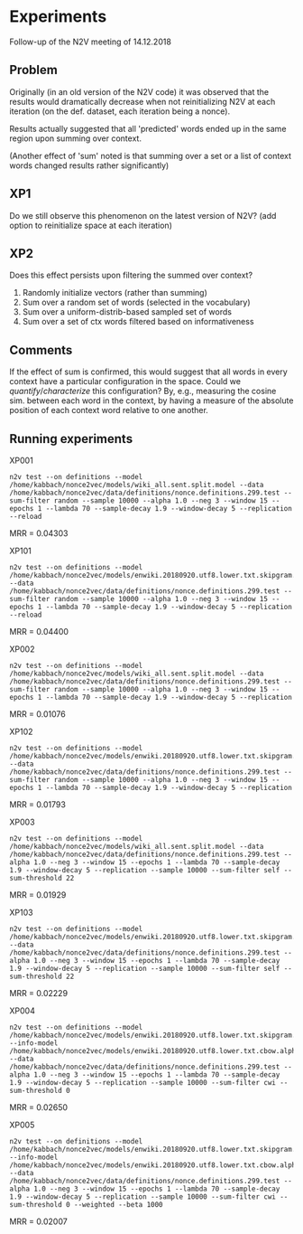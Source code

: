 # Experiments

Follow-up of the N2V meeting of 14.12.2018

## Problem
Originally (in an old version of the N2V code) it was observed that the
results would dramatically decrease when not reinitializing N2V at each
iteration (on the def. dataset, each iteration being a nonce).

Results actually suggested that all 'predicted' words ended up in the
same region upon summing over context.

(Another effect of 'sum' noted is that summing over a set or a list of
context words changed results rather significantly)

## XP1
Do we still observe this phenomenon on the latest version of N2V?
(add option to reinitialize space at each iteration)

## XP2
Does this effect persists upon filtering the summed over context?
1. Randomly initialize vectors (rather than summing)
2. Sum over a random set of words (selected in the vocabulary)
3. Sum over a uniform-distrib-based sampled set of words
4. Sum over a set of ctx words filtered based on informativeness

## Comments
If the effect of sum is confirmed, this would suggest that all words in
every context have a particular configuration in the space.
Could we *quantify*/*characterize* this configuration? By, e.g., measuring
the cosine sim. between each word in the context, by having a measure of
the absolute position of each context word relative to one another.


## Running experiments

XP001
```shell
n2v test --on definitions --model /home/kabbach/nonce2vec/models/wiki_all.sent.split.model --data /home/kabbach/nonce2vec/data/definitions/nonce.definitions.299.test --sum-filter random --sample 10000 --alpha 1.0 --neg 3 --window 15 --epochs 1 --lambda 70 --sample-decay 1.9 --window-decay 5 --replication --reload
```
MRR = 0.04303

XP101
```shell
n2v test --on definitions --model /home/kabbach/nonce2vec/models/enwiki.20180920.utf8.lower.txt.skipgram.alpha0.025.neg5.win5.sample0.001.epochs5.mincount50.size400.model --data /home/kabbach/nonce2vec/data/definitions/nonce.definitions.299.test --sum-filter random --sample 10000 --alpha 1.0 --neg 3 --window 15 --epochs 1 --lambda 70 --sample-decay 1.9 --window-decay 5 --replication --reload
```
MRR = 0.04400

XP002
```
n2v test --on definitions --model /home/kabbach/nonce2vec/models/wiki_all.sent.split.model --data /home/kabbach/nonce2vec/data/definitions/nonce.definitions.299.test --sum-filter random --sample 10000 --alpha 1.0 --neg 3 --window 15 --epochs 1 --lambda 70 --sample-decay 1.9 --window-decay 5 --replication
```
MRR = 0.01076

XP102
```
n2v test --on definitions --model /home/kabbach/nonce2vec/models/enwiki.20180920.utf8.lower.txt.skipgram.alpha0.025.neg5.win5.sample0.001.epochs5.mincount50.size400.model --data /home/kabbach/nonce2vec/data/definitions/nonce.definitions.299.test --sum-filter random --sample 10000 --alpha 1.0 --neg 3 --window 15 --epochs 1 --lambda 70 --sample-decay 1.9 --window-decay 5 --replication
```
MRR = 0.01793

XP003
```
n2v test --on definitions --model /home/kabbach/nonce2vec/models/wiki_all.sent.split.model --data /home/kabbach/nonce2vec/data/definitions/nonce.definitions.299.test --alpha 1.0 --neg 3 --window 15 --epochs 1 --lambda 70 --sample-decay 1.9 --window-decay 5 --replication --sample 10000 --sum-filter self --sum-threshold 22
```
MRR = 0.01929

XP103
```
n2v test --on definitions --model /home/kabbach/nonce2vec/models/enwiki.20180920.utf8.lower.txt.skipgram.alpha0.025.neg5.win5.sample0.001.epochs5.mincount50.size400.model --data /home/kabbach/nonce2vec/data/definitions/nonce.definitions.299.test --alpha 1.0 --neg 3 --window 15 --epochs 1 --lambda 70 --sample-decay 1.9 --window-decay 5 --replication --sample 10000 --sum-filter self --sum-threshold 22
```
MRR = 0.02229

XP004
```
n2v test --on definitions --model /home/kabbach/nonce2vec/models/enwiki.20180920.utf8.lower.txt.skipgram.alpha0.025.neg5.win5.sample0.001.epochs5.mincount50.size400.model --info-model /home/kabbach/nonce2vec/models/enwiki.20180920.utf8.lower.txt.cbow.alpha0.025.neg5.win5.sample0.001.epochs5.mincount50.size400.model --data /home/kabbach/nonce2vec/data/definitions/nonce.definitions.299.test --alpha 1.0 --neg 3 --window 15 --epochs 1 --lambda 70 --sample-decay 1.9 --window-decay 5 --replication --sample 10000 --sum-filter cwi --sum-threshold 0
```
MRR = 0.02650

XP005
```
n2v test --on definitions --model /home/kabbach/nonce2vec/models/enwiki.20180920.utf8.lower.txt.skipgram.alpha0.025.neg5.win5.sample0.001.epochs5.mincount50.size400.model --info-model /home/kabbach/nonce2vec/models/enwiki.20180920.utf8.lower.txt.cbow.alpha0.025.neg5.win5.sample0.001.epochs5.mincount50.size400.model --data /home/kabbach/nonce2vec/data/definitions/nonce.definitions.299.test --alpha 1.0 --neg 3 --window 15 --epochs 1 --lambda 70 --sample-decay 1.9 --window-decay 5 --replication --sample 10000 --sum-filter cwi --sum-threshold 0 --weighted --beta 1000
```
MRR = 0.02007
